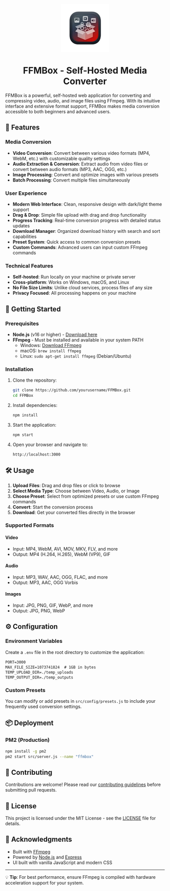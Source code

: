 <div align="center">

<img src="src/public/512x512.webp" alt="FFMBox Logo" width="150" />

# FFMBox - Self-Hosted Media Converter

</div>

FFMBox is a powerful, self-hosted web application for converting and compressing video, audio, and image files using FFmpeg. With its intuitive interface and extensive format support, FFMBox makes media conversion accessible to both beginners and advanced users.

## 🌟 Features

### Media Conversion

- **Video Conversion**: Convert between various video formats (MP4, WebM, etc.) with customizable quality settings
- **Audio Extraction & Conversion**: Extract audio from video files or convert between audio formats (MP3, AAC, OGG, etc.)
- **Image Processing**: Convert and optimize images with various presets
- **Batch Processing**: Convert multiple files simultaneously

### User Experience

- **Modern Web Interface**: Clean, responsive design with dark/light theme support
- **Drag & Drop**: Simple file upload with drag and drop functionality
- **Progress Tracking**: Real-time conversion progress with detailed status updates
- **Download Manager**: Organized download history with search and sort capabilities
- **Preset System**: Quick access to common conversion presets
- **Custom Commands**: Advanced users can input custom FFmpeg commands

### Technical Features

- **Self-hosted**: Run locally on your machine or private server
- **Cross-platform**: Works on Windows, macOS, and Linux
- **No File Size Limits**: Unlike cloud services, process files of any size
- **Privacy Focused**: All processing happens on your machine

## 🚀 Getting Started

### Prerequisites

- **Node.js** (v16 or higher) - [Download here](https://nodejs.org/)
- **FFmpeg** - Must be installed and available in your system PATH
  - Windows: [Download FFmpeg](https://ffmpeg.org/download.html#build-windows)
  - macOS: `brew install ffmpeg`
  - Linux: `sudo apt-get install ffmpeg` (Debian/Ubuntu)

### Installation

1. Clone the repository:

   ```bash
   git clone https://github.com/yourusername/FFMBox.git
   cd FFMBox
   ```

2. Install dependencies:

   ```bash
   npm install
   ```

3. Start the application:

   ```bash
   npm start
   ```

4. Open your browser and navigate to:

   ```text
   http://localhost:3000
   ```

## 🛠️ Usage

1. **Upload Files**: Drag and drop files or click to browse
2. **Select Media Type**: Choose between Video, Audio, or Image
3. **Choose Preset**: Select from optimized presets or use custom FFmpeg commands
4. **Convert**: Start the conversion process
5. **Download**: Get your converted files directly in the browser

### Supported Formats

#### Video

- Input: MP4, WebM, AVI, MOV, MKV, FLV, and more
- Output: MP4 (H.264, H.265), WebM (VP9), GIF

#### Audio

- Input: MP3, WAV, AAC, OGG, FLAC, and more
- Output: MP3, AAC, OGG Vorbis

#### Images

- Input: JPG, PNG, GIF, WebP, and more
- Output: JPG, PNG, WebP

## ⚙️ Configuration

### Environment Variables

Create a `.env` file in the root directory to customize the application:

```env
PORT=3000
MAX_FILE_SIZE=1073741824  # 1GB in bytes
TEMP_UPLOAD_DIR=./temp_uploads
TEMP_OUTPUT_DIR=./temp_outputs
```

### Custom Presets

You can modify or add presets in `src/config/presets.js` to include your frequently used conversion settings.

## 📦 Deployment

### PM2 (Production)

```bash
npm install -g pm2
pm2 start src/server.js --name "ffmbox"
```

## 🤝 Contributing

Contributions are welcome! Please read our [contributing guidelines](CONTRIBUTING.md) before submitting pull requests.

## 📄 License

This project is licensed under the MIT License - see the [LICENSE](LICENSE) file for details.

## 🙏 Acknowledgments

- Built with [FFmpeg](https://ffmpeg.org/)
- Powered by [Node.js](https://nodejs.org/) and [Express](https://expressjs.com/)
- UI built with vanilla JavaScript and modern CSS

---

💡 **Tip**: For best performance, ensure FFmpeg is compiled with hardware acceleration support for your system.
